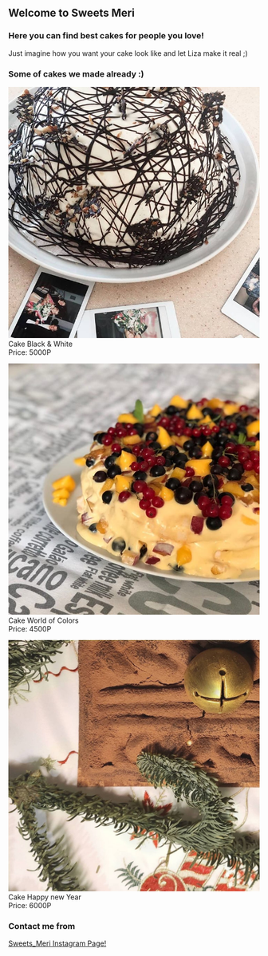 ## Welcome to Sweets Meri

### Here you can find best cakes for people you love!

Just imagine how you want your cake look like and let Liza make it real ;)



### Some of cakes we made already :)

![Image of Cake1](/cake1.jpg)
Cake Black & White \
Price: 5000Р

![Image of Cake2](/cake2.jpg)
Cake World of Colors \
Price: 4500Р

![Image of Cake3](/cake3.jpg)
Cake Happy new Year \
Price: 6000Р

### Contact me from

[Sweets_Meri Instagram Page!](https://www.instagram.com/sweets_meri/)

